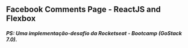 ## Facebook Comments Page - ReactJS and Flexbox

##### PS: Uma implementação-desafio da Rocketseat - Bootcamp (GoStack 7.0).
